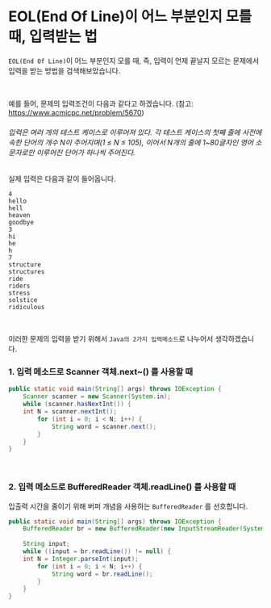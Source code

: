 # EOL(End Of Line)이 어느 부분인지 모를 때, 입력받는 법

`EOL(End Of Line)`이 어느 부분인지 모를 때, 즉, 입력이 언제 끝날지 모르는 문제에서 입력을 받는 방법을 검색해보았습니다.

<br>

예를 들어, 문제의 입력조건이 다음과 같다고 하겠습니다. (참고: https://www.acmicpc.net/problem/5670)

###### 입력은 여러 개의 테스트 케이스로 이루어져 있다. 각 테스트 케이스의 첫째 줄에 사전에 속한 단어의 개수 N이 주어지며(1 ≤ N ≤ 105), 이어서 N개의 줄에 1~80글자인 영어 소문자로만 이루어진 단어가 하나씩 주어진다.

실제 입력은 다음과 같이 들어옵니다.

```
4
hello
hell
heaven
goodbye
3
hi
he
h
7
structure
structures
ride
riders
stress
solstice
ridiculous
```

<br>

이러한 문제의 입력을 받기 위해서 `Java의 2가지 입력메소드`로 나누어서 생각하겠습니다.

### 1. 입력 메소드로 Scanner 객체.next~() 를 사용할 때

```java
public static void main(String[] args) throws IOException {
	Scanner scanner = new Scanner(System.in);
	while (scanner.hasNextInt()) {
	int N = scanner.nextInt();
		for (int i = 0; i < N; i++) {
			String word = scanner.next();
		}
	}
}
```

<br>

### 2. 입력 메소드로 BufferedReader 객체.readLine() 를 사용할 때

입출력 시간을 줄이기 위해 버퍼 개념을 사용하는 `BufferedReader` 를 선호합니다.

```java
public static void main(String[] args) throws IOException {
	BufferedReader br = new BufferedReader(new InputStreamReader(System.in));
    
    String input;
	while ((input = br.readLine()) != null) {
	int N = Integer.parseInt(input);
		for (int i = 0; i < N; i++) {
			String word = br.readLine();
		}
	}
}
```